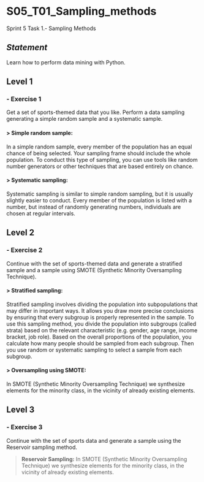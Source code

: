 # S05_T01_Sampling_methods
 Sprint 5 Task 1.- Sampling Methods

## *Statement*

Learn how to perform data mining with Python.
## Level 1
### - Exercise 1

Get a set of sports-themed data that you like. Perform a data sampling generating a simple random sample and a systematic sample.

#### > **Simple random sample:**
In a simple random sample, every member of the population has an equal chance of being selected. Your sampling frame should include the whole population.
To conduct this type of sampling, you can use tools like random number generators or other techniques that are based entirely on chance.

#### > **Systematic sampling:**
Systematic sampling is similar to simple random sampling, but it is usually slightly easier to conduct. Every member of the population is listed with a number, but instead of randomly generating numbers, individuals are chosen at regular intervals.

## Level 2

### - Exercise 2

Continue with the set of sports-themed data and generate a stratified sample and a sample using SMOTE (Synthetic Minority Oversampling Technique).

#### > **Stratified sampling:**
Stratified sampling involves dividing the population into subpopulations that may differ in important ways. It allows you draw more precise conclusions by ensuring that every subgroup is properly represented in the sample.
To use this sampling method, you divide the population into subgroups (called strata) based on the relevant characteristic (e.g. gender, age range, income bracket, job role).
Based on the overall proportions of the population, you calculate how many people should be sampled from each subgroup. Then you use random or systematic sampling to select a sample from each subgroup.

#### > **Oversampling using SMOTE:**
In SMOTE (Synthetic Minority Oversampling Technique) we synthesize elements for the minority class, in the vicinity of already existing elements.

## Level 3

### - Exercise 3

Continue with the set of sports data and generate a sample using the Reservoir sampling method.

> **Reservoir Sampling:**
In SMOTE (Synthetic Minority Oversampling Technique) we synthesize elements for the minority class, in the vicinity of already existing elements.
